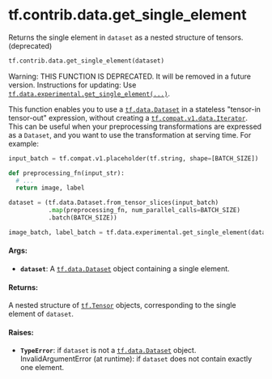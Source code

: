 <div itemscope itemtype="http://developers.google.com/ReferenceObject">
<meta itemprop="name" content="tf.contrib.data.get_single_element" />
<meta itemprop="path" content="Stable" />
</div>

# tf.contrib.data.get_single_element

Returns the single element in `dataset` as a nested structure of tensors. (deprecated)

``` python
tf.contrib.data.get_single_element(dataset)
```

<!-- Placeholder for "Used in" -->

Warning: THIS FUNCTION IS DEPRECATED. It will be removed in a future version.
Instructions for updating:
Use <a href="../../../tf/data/experimental/get_single_element.md"><code>tf.data.experimental.get_single_element(...)</code></a>.

This function enables you to use a <a href="../../../tf/data/Dataset.md"><code>tf.data.Dataset</code></a> in a stateless
"tensor-in tensor-out" expression, without creating a
<a href="../../../tf/data/Iterator.md"><code>tf.compat.v1.data.Iterator</code></a>.
This can be useful when your preprocessing transformations are expressed
as a `Dataset`, and you want to use the transformation at serving time.
For example:

```python
input_batch = tf.compat.v1.placeholder(tf.string, shape=[BATCH_SIZE])

def preprocessing_fn(input_str):
  # ...
  return image, label

dataset = (tf.data.Dataset.from_tensor_slices(input_batch)
           .map(preprocessing_fn, num_parallel_calls=BATCH_SIZE)
           .batch(BATCH_SIZE))

image_batch, label_batch = tf.data.experimental.get_single_element(dataset)
```

#### Args:


* <b>`dataset`</b>: A <a href="../../../tf/data/Dataset.md"><code>tf.data.Dataset</code></a> object containing a single element.


#### Returns:

A nested structure of <a href="../../../tf/Tensor.md"><code>tf.Tensor</code></a> objects, corresponding to the single
element of `dataset`.



#### Raises:


* <b>`TypeError`</b>: if `dataset` is not a <a href="../../../tf/data/Dataset.md"><code>tf.data.Dataset</code></a> object.
InvalidArgumentError (at runtime): if `dataset` does not contain exactly
  one element.